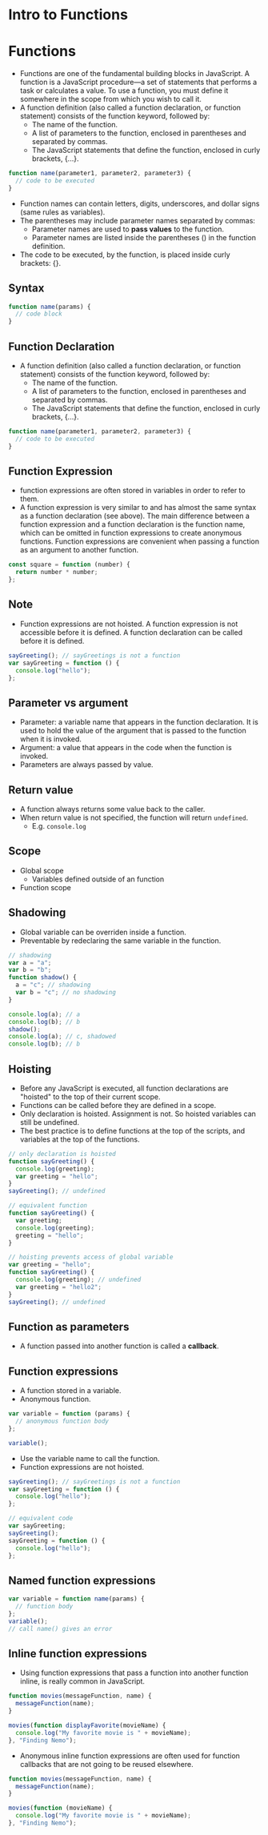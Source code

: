 # Intro to Functions

# Functions

- Functions are one of the fundamental building blocks in JavaScript. A function is a JavaScript procedure—a set of statements that performs a task or calculates a value. To use a function, you must define it somewhere in the scope from which you wish to call it.
- A function definition (also called a function declaration, or function statement) consists of the function keyword, followed by:
  - The name of the function.
  - A list of parameters to the function, enclosed in parentheses and separated by commas.
  - The JavaScript statements that define the function, enclosed in curly brackets, {...}.

```js
function name(parameter1, parameter2, parameter3) {
  // code to be executed
}
```

- Function names can contain letters, digits, underscores, and dollar signs (same rules as variables).
- The parentheses may include parameter names separated by commas:
  - Parameter names are used to **pass values** to the function.
  - Parameter names are listed inside the parentheses () in the function definition.
- The code to be executed, by the function, is placed inside curly brackets: {}.

## Syntax

```js
function name(params) {
  // code block
}
```

## Function Declaration

- A function definition (also called a function declaration, or function statement) consists of the function keyword, followed by:
  - The name of the function.
  - A list of parameters to the function, enclosed in parentheses and separated by commas.
  - The JavaScript statements that define the function, enclosed in curly brackets, {...}.

```js
function name(parameter1, parameter2, parameter3) {
  // code to be executed
}
```

## Function Expression

- function expressions are often stored in variables in order to refer to them.
- A function expression is very similar to and has almost the same syntax as a function declaration (see above). The main difference between a function expression and a function declaration is the function name, which can be omitted in function expressions to create anonymous functions. Function expressions are convenient when passing a function as an argument to another function.

```js
const square = function (number) {
  return number * number;
};
```

## Note

- Function expressions are not hoisted. A function expression is not accessible before it is defined. A function declaration can be called before it is defined.

```js
sayGreeting(); // sayGreetings is not a function
var sayGreeting = function () {
  console.log("hello");
};
```

## Parameter vs argument

- Parameter: a variable name that appears in the function declaration. It is used to hold the value of the argument that is passed to the function when it is invoked.
- Argument: a value that appears in the code when the function is invoked.
- Parameters are always passed by value.

## Return value

- A function always returns some value back to the caller.
- When return value is not specified, the function will return `undefined`.
  - E.g. `console.log`

## Scope

- Global scope
  - Variables defined outside of an function
- Function scope

## Shadowing

- Global variable can be overriden inside a function.
- Preventable by redeclaring the same variable in the function.

```js
// shadowing
var a = "a";
var b = "b";
function shadow() {
  a = "c"; // shadowing
  var b = "c"; // no shadowing
}

console.log(a); // a
console.log(b); // b
shadow();
console.log(a); // c, shadowed
console.log(b); // b
```

## Hoisting

- Before any JavaScript is executed, all function declarations are "hoisted" to the top of their current scope.
- Functions can be called before they are defined in a scope.
- Only declaration is hoisted. Assignment is not. So hoisted variables can still be undefined.
- The best practice is to define functions at the top of the scripts, and variables at the top of the functions.

```js
// only declaration is hoisted
function sayGreeting() {
  console.log(greeting);
  var greeting = "hello";
}
sayGreeting(); // undefined

// equivalent function
function sayGreeting() {
  var greeting;
  console.log(greeting);
  greeting = "hello";
}

// hoisting prevents access of global variable
var greeting = "hello";
function sayGreeting() {
  console.log(greeting); // undefined
  var greeting = "hello2";
}
sayGreeting(); // undefined
```

## Function as parameters

- A function passed into another function is called a **callback**.

## Function expressions

- A function stored in a variable.
- Anonymous function.

```js
var variable = function (params) {
  // anonymous function body
};

variable();
```

- Use the variable name to call the function.
- Function expressions are not hoisted.

```js
sayGreeting(); // sayGreetings is not a function
var sayGreeting = function () {
  console.log("hello");
};

// equivalent code
var sayGreeting;
sayGreeting();
sayGreeting = function () {
  console.log("hello");
};
```

## Named function expressions

```js
var variable = function name(params) {
  // function body
};
variable();
// call name() gives an error
```

## Inline function expressions

- Using function expressions that pass a function into another function inline, is really common in JavaScript.

```js
function movies(messageFunction, name) {
  messageFunction(name);
}

movies(function displayFavorite(movieName) {
  console.log("My favorite movie is " + movieName);
}, "Finding Nemo");
```

- Anonymous inline function expressions are often used for function callbacks that are not going to be reused elsewhere.

```js
function movies(messageFunction, name) {
  messageFunction(name);
}

movies(function (movieName) {
  console.log("My favorite movie is " + movieName);
}, "Finding Nemo");
```
